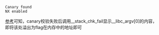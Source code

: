     Canary found
    NX enabled

[参考](http://j00ru.vexillium.org/blog/24_03_15/dragons_ctf.pdf)可知，canary校验失败后调用__stack_chk_fail显示__libc_argv[0]的内容，即将该处溢出为flag在内存中的地址即可
